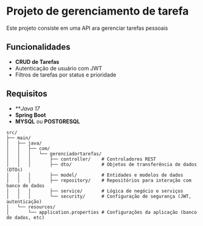 # Projeto de gerenciamento de tarefa

Este projeto consiste em uma API ara gerenciar tarefas pessoais

## Funcionalidades
- **CRUD de Tarefas**
- Autenticação de usuário com JWT
- Filtros de tarefas por status e prioridade

## Requisitos
- ***Java 17*
- **Spring Boot**
- **MYSQL** ou **POSTGRESQL**

``` 
src/
├── main/
│   ├── java/
│   │   ├── com/
│   │   │   └── gerenciadortarefas/
│   │   │       ├── controller/    # Controladores REST
│   │   │       ├── dto/           # Objetos de transferência de dados (DTOs)
│   │   │       ├── model/         # Entidades e modelos de dados
│   │   │       ├── repository/    # Repositórios para interação com banco de dados
│   │   │       ├── service/       # Lógica de negócio e serviços
│   │   │       └── security/      # Configuração de segurança (JWT, autenticação)
│   └── resources/
│       └── application.properties # Configurações da aplicação (banco de dados, etc)
```
